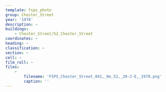 ```yaml
---
template: fsps_photo
group: Chester_Street
year: '1978'
description: ~
buildings:
    - Chester_Street/52_Chester_Street
coordinates: ~
heading: ~
classification: ~
section: ~
cell: ~
film_roll: ~
files:
    -
        filename: 'FSPS_Chester_Street_041,_No_52,_20-2-E,_1978.png'
        caption: ''
---
```

